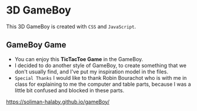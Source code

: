 # **3D GameBoy**

This 3D GameBoy is created with `CSS` and `JavaScript`.

## **GameBoy Game**

* You can enjoy this **TicTacToe Game** in the GameBoy.
* I decided to do another style of GameBoy, to create something that we don't usually find, and I've put my inspiration model in the files.
* `Special Thanks`  I would like to thank Robin Bourachot who is with me in class for explaining to me the computer and table parts, because I was a little bit confused and blocked in these parts.

https://soliman-halaby.github.io/gameBoy/


